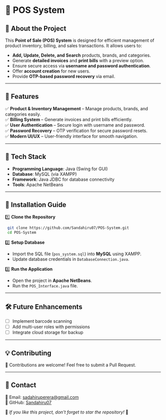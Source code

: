 # 📌 POS System

## 🛒 About the Project
This **Point of Sale (POS) System** is designed for efficient management of product inventory, billing, and sales transactions. It allows users to:
- **Add, Update, Delete, and Search** products, brands, and categories.
- Generate **detailed invoices** and **print bills** with a preview option.
- Ensure secure access via **username and password authentication**.
- Offer **account creation** for new users.
- Provide **OTP-based password recovery** via email.

---

## 🚀 Features
✅ **Product & Inventory Management** – Manage products, brands, and categories easily.  
✅ **Billing System** – Generate invoices and print bills efficiently.  
✅ **User Authentication** – Secure login with username and password.  
✅ **Password Recovery** – OTP verification for secure password resets.  
✅ **Modern UI/UX** – User-friendly interface for smooth navigation.  

---

## 🔧 Tech Stack
- **Programming Language**: Java (Swing for GUI)
- **Database**: MySQL (via XAMPP)
- **Framework**: Java JDBC for database connectivity
- **Tools**: Apache NetBeans

---

## 📂 Installation Guide
1️⃣ **Clone the Repository**
```sh
 git clone https://github.com/Sandahiru07/POS-System.git
 cd POS-System
```

2️⃣ **Setup Database**
- Import the SQL file (`pos_system.sql`) into **MySQL** using XAMPP.
- Update database credentials in `DatabaseConnection.java`.

3️⃣ **Run the Application**
- Open the project in **Apache NetBeans**.
- Run the `POS_Interface.java` file.

---

## 🛠️ Future Enhancements
- [ ] Implement barcode scanning
- [ ] Add multi-user roles with permissions
- [ ] Integrate cloud storage for backup

---

## 💡 Contributing
🚀 Contributions are welcome! Feel free to submit a Pull Request.  

---

## 📩 Contact
📧 Email: sadahiruperera@gmail.com  
🔗 GitHub: [Sandahiru07](https://github.com/Sandahiru07)  

🌟 *If you like this project, don't forget to star the repository!* 🌟
